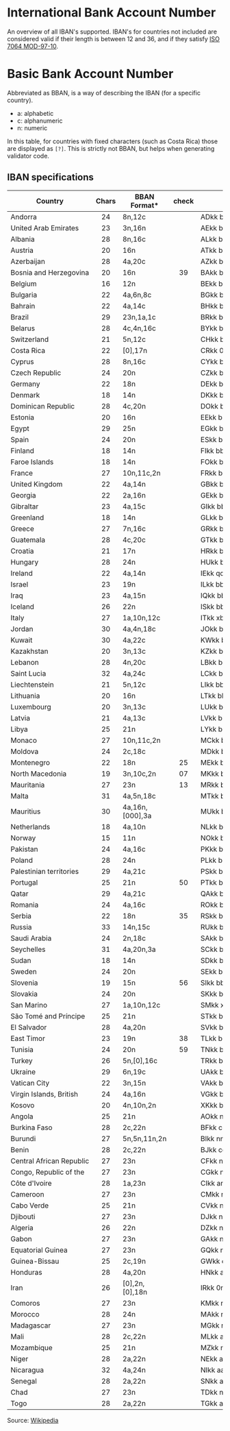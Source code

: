 ﻿# International Bank Account Number
An overview of all IBAN's supported. IBAN's for countries not included are
considered valid if their length is between 12 and 36, and if they satisfy
[ISO 7064 MOD-97-10](https://en.wikipedia.org/wiki/ISO/IEC_7064).

# Basic Bank Account Number
Abbreviated as BBAN, is a way of describing the IBAN (for a specific country).
* a: alphabetic
* c: alphanumeric 
* n: numeric

In this table, for countries with fixed characters (such as Costa Rica) those
are displayed as `[?]`. This is strictly not BBAN, but helps when generating
validator code.

## IBAN specifications
| Country                   | Chars | BBAN Format*    | check | IBAN Fields                               | Off. | Example                                   |
|---------------------------|:-----:|-----------------|:-----:| ------------------------------------------|:----:|-------------------------------------------|
| Andorra                   |    24 | 8n,12c          |       | ADkk bbbb ssss cccc cccc cccc             | yes  | AD12 0001 2030 2003 5910 0100             |
| United Arab Emirates      |    23 | 3n,16n          |       | AEkk bbbc cccc cccc cccc ccc              | yes  | AE95 0210 0000 0069 3123 456              |
| Albania                   |    28 | 8n,16c          |       | ALkk bbbs sssx cccc cccc cccc cccc        | yes  | AL47 2121 1009 0000 0002 3569 8741        |
| Austria                   |    20 | 16n             |       | ATkk bbbb bccc cccc cccc                  | yes  | AT61 1904 3002 3457 3201                  |
| Azerbaijan                |    28 | 4a,20c          |       | AZkk bbbb cccc cccc cccc cccc cccc        | yes  | AZ21 NABZ 0000 0000 1370 1000 1944        |
| Bosnia and Herzegovina    |    20 | 16n             |    39 | BAkk bbbs sscc cccc ccxx                  | yes  | BA39 1290 0794 0102 8494                  |
| Belgium                   |    16 | 12n             |       | BEkk bbbc cccc ccxx                       | yes  | BE43 0689 9999 9501                       |
| Bulgaria                  |    22 | 4a,6n,8c        |       | BGkk bbbb ssss ttcc cccc cc               | yes  | BG80 BNBG 9661 1020 3456 78               |
| Bahrain                   |    22 | 4a,14c          |       | BHkk bbbb cccc cccc cccc cc               | yes  | BH29 BMAG 1299 1234 56BH 00               |
| Brazil                    |    29 | 23n,1a,1c       |       | BRkk bbbb bbbb ssss sccc cccc ccct n      | yes  | BR97 0036 0305 0000 1000 9795 493P 1      |
| Belarus                   |    28 | 4c,4n,16c       |       | BYkk bbbb aaaa cccc cccc cccc cccc        | yes  | BY13 NBRB 3600 9000 0000 2Z00 AB00        |
| Switzerland               |    21 | 5n,12c          |       | CHkk bbbb bccc cccc cccc c                | yes  | CH36 0838 7000 0010 8017 3                |
| Costa Rica                |    22 | [0],17n         |       | CRkk 0bbb cccc cccc cccc cc               | yes  | CR05 0152 0200 1026 2840 66               |
| Cyprus                    |    28 | 8n,16c          |       | CYkk bbbs ssss cccc cccc cccc cccc        | yes  | CY17 0020 0128 0000 0012 0052 7600        |
| Czech Republic            |    24 | 20n             |       | CZkk bbbb pppp ppcc cccc cccc             | yes  | CZ65 0800 0000 1920 0014 5399             |
| Germany                   |    22 | 18n             |       | DEkk bbbb bbbb cccc cccc cc               | yes  | DE68 2105 0170 0012 3456 78               |
| Denmark                   |    18 | 14n             |       | DKkk bbbb cccc cccc cx                    | yes  | DK50 0040 0440 1162 43                    |
| Dominican Republic        |    28 | 4c,20n          |       | DOkk bbbb cccc cccc cccc cccc cccc        | yes  | DO22 ACAU 0000 0000 0001 2345 6789        |
| Estonia                   |    20 | 16n             |       | EEkk bbss cccc cccc cccx                  | yes  | EE38 2200 2210 2014 5685                  |
| Egypt                     |    29 | 25n             |       | EGkk bbbb ssss cccc cccc cccc cccc c      | yes  | EG38 0019 0005 0000 0000 2631 8000 2      |
| Spain                     |    24 | 20n             |       | ESkk bbbb ssss xxcc cccc cccc             | yes  | ES91 2100 0418 4502 0005 1332             |
| Finland                   |    18 | 14n             |       | FIkk bbbb bbcc cccc cx                    | yes  | FI21 1234 5600 0007 85                    |
| Faroe Islands             |    18 | 14n             |       | FOkk bbbb cccc cccc cx                    | yes  | FO20 0040 0440 1162 43                    |
| France                    |    27 | 10n,11c,2n      |       | FRkk bbbb bsss sscc cccc cccc cxx         | yes  | FR14 2004 1010 0505 0001 3M02 606         |
| United Kingdom            |    22 | 4a,14n          |       | GBkk bbbb ssss sscc cccc cc               | yes  | GB46 BARC 2078 9863 2748 45               |
| Georgia                   |    22 | 2a,16n          |       | GEkk bbcc cccc cccc cccc cc               | yes  | GE29 NB00 0000 0101 9049 17               |
| Gibraltar                 |    23 | 4a,15c          |       | GIkk bbbb cccc cccc cccc ccc              | yes  | GI75 NWBK 0000 0000 7099 453              |
| Greenland                 |    18 | 14n             |       | GLkk bbbb cccc cccc cx                    | yes  | GL20 0040 0440 1162 43                    |
| Greece                    |    27 | 7n,16c          |       | GRkk bbbs sssc cccc cccc cccc ccc         | yes  | GR16 0110 1250 0000 0001 2300 695         |
| Guatemala                 |    28 | 4c,20c          |       | GTkk bbbb mmtt cccc cccc cccc cccc        | yes  | GT82 TRAJ 0102 0000 0012 1002 9690        |
| Croatia                   |    21 | 17n             |       | HRkk bbbb bbbc cccc cccc c                | yes  | HR12 1001 0051 8630 0016 0                |
| Hungary                   |    28 | 24n             |       | HUkk bbbs sssx cccc cccc cccc cccx        | yes  | HU42 1177 3016 1111 1018 0000 0000        |
| Ireland                   |    22 | 4a,14n          |       | IEkk qqqq bbbb bbcc cccc cc               | yes  | IE29 AIBK 9311 5212 3456 78               |
| Israel                    |    23 | 19n             |       | ILkk bbbs sscc cccc cccc ccc              | yes  | IL62 0108 0000 0009 9999 999              |
| Iraq                      |    23 | 4a,15n          |       | IQkk bbbb sssc cccc cccc ccc              | yes  | IQ98 NBIQ 8501 2345 6789 012              |
| Iceland                   |    26 | 22n             |       | ISkk bbss ttcc cccc iiii iiii ii          | yes  | IS14 0159 2600 7654 5510 7303 39          |
| Italy                     |    27 | 1a,10n,12c      |       | ITkk xbbb bbss sssc cccc cccc ccc         | yes  | IT60 X054 2811 1010 0000 0123 456         |
| Jordan                    |    30 | 4a,4n,18c       |       | JOkk bbbb ssss cccc cccc cccc cccc cc     | yes  | JO94 CBJO 0010 0000 0000 0131 0003 02     |
| Kuwait                    |    30 | 4a,22c          |       | KWkk bbbb cccc cccc cccc cccc cccc cc     | yes  | KW81 CBKU 0000 0000 0000 1234 5601 01     |
| Kazakhstan                |    20 | 3n,13c          |       | KZkk bbbc cccc cccc cccc                  | yes  | KZ75 125K ZT20 6910 0100                  |
| Lebanon                   |    28 | 4n,20c          |       | LBkk bbbb cccc cccc cccc cccc cccc        | yes  | LB30 0999 0000 0001 0019 2557 9115        |
| Saint Lucia               |    32 | 4a,24c          |       | LCkk bbbb cccc cccc cccc cccc cccc cccc   | yes  | LC55 HEMM 0001 0001 0012 0012 0002 3015   |
| Liechtenstein             |    21 | 5n,12c          |       | LIkk bbbb bccc cccc cccc c                | yes  | LI21 0881 0000 2324 013A A                |
| Lithuania                 |    20 | 16n             |       | LTkk bbbb bccc cccc cccc                  | yes  | LT12 1000 0111 0100 1000                  |
| Luxembourg                |    20 | 3n,13c          |       | LUkk bbbc cccc cccc cccc                  | yes  | LU28 0019 4006 4475 0000                  |
| Latvia                    |    21 | 4a,13c          |       | LVkk bbbb cccc cccc cccc c                | yes  | LV80 BANK 0000 4351 9500 1                |
| Libya                     |    25 | 21n             |       | LYkk bbbs sscc cccc cccc cccc c           | yes  | LY83 0020 4800 0020 1001 2036 1           |
| Monaco                    |    27 | 10n,11c,2n      |       | MCkk bbbb bsss sscc cccc cccc cxx         | yes  | MC11 1273 9000 7000 1111 1000 H79         |
| Moldova                   |    24 | 2c,18c          |       | MDkk bbcc cccc cccc cccc cccc             | yes  | MD24 AG00 0225 1000 1310 4168             |
| Montenegro                |    22 | 18n             |    25 | MEkk bbbc cccc cccc cccc xx               | yes  | ME25 5050 0001 2345 6789 51               |
| North Macedonia           |    19 | 3n,10c,2n       |    07 | MKkk bbbc cccc cccc cxx                   | yes  | MK07 2501 2000 0058 984                   |
| Mauritania                |    27 | 23n             |    13 | MRkk bbbb bsss sscc cccc cccc cxx         | yes  | MR13 0002 0001 0100 0012 3456 753         |
| Malta                     |    31 | 4a,5n,18c       |       | MTkk bbbb ssss sccc cccc cccc cccc ccc    | yes  | MT84 MALT 0110 0001 2345 MTLC AST0 01S    |
| Mauritius                 |    30 | 4a,16n,[000],3a |       | MUkk bbbb bbss cccc cccc cccc 000m mm     | yes  | MU17 BOMM 0101 1010 3030 0200 000M UR     |
| Netherlands               |    18 | 4a,10n          |       | NLkk bbbb cccc cccc cc                    | yes  | NL20 INGB 0001 2345 67                    |
| Norway                    |    15 | 11n             |       | NOkk bbbb cccc ccx                        | yes  | NO93 8601 1117 947                        |
| Pakistan                  |    24 | 4a,16c          |       | PKkk bbbb cccc cccc cccc cccc             | yes  | PK36 SCBL 0000 0011 2345 6702             |
| Poland                    |    28 | 24n             |       | PLkk bbbs sssx cccc cccc cccc cccc        | yes  | PL61 1090 1014 0000 0712 1981 2874        |
| Palestinian territories   |    29 | 4a,21c          |       | PSkk bbbb cccc cccc cccc cccc cccc c      | yes  | PS92 PALS 0000 0000 0400 1234 5670 2      |
| Portugal                  |    25 | 21n             |    50 | PTkk bbbb ssss cccc cccc cccx x           | yes  | PT50 0002 0123 1234 5678 9015 4           |
| Qatar                     |    29 | 4a,21c          |       | QAkk bbbb cccc cccc cccc cccc cccc c      | yes  | QA58 DOHB 0000 1234 5678 90AB CDEF G      |
| Romania                   |    24 | 4a,16c          |       | ROkk bbbb cccc cccc cccc cccc             | yes  | RO49 AAAA 1B31 0075 9384 0000             |
| Serbia                    |    22 | 18n             |    35 | RSkk bbbc cccc cccc cccc xx               | yes  | RS35 2600 0560 1001 6113 79               |
| Russia                    |    33 | 14n,15c         |       | RUkk bbbb bbbb bsss sscc cccc cccc cccc c | yes  | RU02 0445 2560 0407 0281 0412 3456 7890 1 |
| Saudi Arabia              |    24 | 2n,18c          |       | SAkk bbcc cccc cccc cccc cccc             | yes  | SA84 4000 0108 0540 1173 0013             |
| Seychelles                |    31 | 4a,20n,3a       |       | SCkk bbbb bb ss cccc cccc cccc cccc mmm   | yes  | SC18 SSCB 1101 0000 0000 0000 1497 USD    |
| Sudan                     |    18 | 14n             |       | SDkk bbcc cccc cccc cc                    | yes  | SD21 2901 0501 2340 01                    |
| Sweden                    |    24 | 20n             |       | SEkk bbbc cccc cccc cccc cccx             | yes  | SE35 5000 0000 0549 1000 0003             |
| Slovenia                  |    19 | 15n             |    56 | SIkk bbss sccc cccc cxx                   | yes  | SI56 1910 0000 0123 438                   |
| Slovakia                  |    24 | 20n             |       | SKkk bbbb pppp ppcc cccc cccc             | yes  | SK31 1200 0000 1987 4263 7541             |
| San Marino                |    27 | 1a,10n,12c      |       | SMkk xbbb bbss sssc cccc cccc ccc         | yes  | SM86 U032 2509 8000 0000 0270 100         |
| São Tomé and Príncipe     |    25 | 21n             |       | STkk bbbb ssss cccc cccc cccc c           | yes  | ST23 0001 0001 0051 8453 1014 6           |
| El Salvador               |    28 | 4a,20n          |       | SVkk bbbb cccc cccc cccc cccc cccc        | yes  | SV62 CENR 0000 0000 0000 0070 0025        |
| East Timor                |    23 | 19n             |    38 | TLkk bbbc cccc cccc cccc cxx              | yes  | TL38 0010 0123 4567 8910 106              |
| Tunisia                   |    24 | 20n             |    59 | TNkk bbss sccc cccc cccc ccxx             | yes  | TN59 1000 6035 1835 9847 8831             |
| Turkey                    |    26 | 5n,[0],16c      |       | TRkk bbbb b0cc cccc cccc cccc cc          | yes  | TR33 0006 1005 1978 6457 8413 26          |
| Ukraine                   |    29 | 6n,19c          |       | UAkk bbbb bbcc cccc cccc cccc cccc c      | yes  | UA21 3996 2200 0002 6007 2335 6600 1      |
| Vatican City              |    22 | 3n,15n          |       | VAkk bbbc cccc cccc cccc cc               | yes  | VA59 0011 2300 0012 3456 78               |
| Virgin Islands, British   |    24 | 4a,16n          |       | VGkk bbbb cccc cccc cccc cccc             | yes  | VG96 VPVG 0000 0123 4567 8901             |
| Kosovo                    |    20 | 4n,10n,2n       |       | XKkk bbbb cccc cccc cccc                  | yes  | XK05 1212 0123 4567 8906                  |
| Angola                    |    25 | 21n             |       | AOkk nnnn nnnn nnnn nnnn nnnn n           | no   | AO06 0044 0000 6729 5030 1010 2           |
| Burkina Faso              |    28 | 2c,22n          |       | BFkk ccnn nnnn nnnn nnnn nnnn nnnn        | no   | BF42 BF08 4010 1300 4635 7400 0390        |
| Burundi                   |    27 | 5n,5n,11n,2n    |       | BIkk nnnn nnnn nnnn nnnn nnnn nnn         | no   | BI13 2000 1100 0100 0012 3456 789         |
| Benin                     |    28 | 2c,22n          |       | BJkk ccnn nnnn nnnn nnnn nnnn nnnn        | no   | BJ66 BJ06 1010 0100 1443 9000 0769        |
| Central African Republic  |    27 | 23n             |       | CFkk nnnn nnnn nnnn nnnn nnnn nnn         | no   | CF42 2000 1000 0101 2006 9700 160         |
| Congo, Republic of the    |    27 | 23n             |       | CGkk nnnn nnnn nnnn nnnn nnnn nnn         | no   | CG39 3001 1000 1010 1345 1300 019         |
| Côte d'Ivoire             |    28 | 1a,23n          |       | CIkk annn nnnn nnnn nnnn nnnn nnnn        | no   | CI02 N259 9162 9182 8879 7488 1965        |
| Cameroon                  |    27 | 23n             |       | CMkk nnnn nnnn nnnn nnnn nnnn nnn         | no   | CM21 1000 2000 3002 7797 6315 008         |
| Cabo Verde                |    25 | 21n             |       | CVkk nnnn nnnn nnnn nnnn nnnn n           | no   | CV64 0005 0000 0020 1082 1514 4           |
| Djibouti                  |    27 | 23n             |       | DJkk nnnn nnnn nnnn nnnn nnnn nnn         | no   | DJ21 1000 2010 0104 0994 3020 008         |
| Algeria                   |    26 | 22n             |       | DZkk nnnn nnnn nnnn nnnn nnnn nn          | no   | DZ58 0002 1000 0111 3000 0005 70          |
| Gabon                     |    27 | 23n             |       | GAkk nnnn nnnn nnnn nnnn nnnn nnn         | no   | GA21 4002 1010 0320 0189 0020 126         |
| Equatorial Guinea         |    27 | 23n             |       | GQkk nnnn nnnn nnnn nnnn nnnn nnn         | no   | GQ70 5000 2001 0037 1522 8190 196         |
| Guinea-Bissau             |    25 | 2c,19n          |       | GWkk ccnn nnnn nnnn nnnn nnnn n           | no   | GW04 GW14 3001 0181 8006 3760 1           |
| Honduras                  |    28 | 4a,20n          |       | HNkk aaaa nnnn nnnn nnnn nnnn nnnn        | no   | HN54 PISA 0000 0000 0000 0012 3124        |
| Iran                      |    26 | [0],2n,[0],18n  |       | IRkk 0nn0 nnnn nnnn nnnn nnnn nn          | no   | IR58 0540 1051 8002 1273 1130 07          |
| Comoros                   |    27 | 23n             |       | KMkk nnnn nnnn nnnn nnnn nnnn nnn         | no   | KM46 0000 5000 0100 1090 4400 137         |
| Morocco                   |    28 | 24n             |       | MAkk nnnn nnnn nnnn nnnn nnnn nnnn        | no   | MA64 0115 1900 0001 2050 0053 4921        |
| Madagascar                |    27 | 23n             |       | MGkk nnnn nnnn nnnn nnnn nnnn nnn         | no   | MG46 0000 5030 0712 8942 1016 045         |
| Mali                      |    28 | 2c,22n          |       | MLkk annn nnnn nnnn nnnn nnnn nnnn        | no   | ML13 ML01 6012 0102 6001 0066 8497        |
| Mozambique                |    25 | 21n             |       | MZkk nnnn nnnn nnnn nnnn nnnn n           | no   | MZ97 1234 1234 1234 1234 1234 1           |
| Niger                     |    28 | 2a,22n          |       | NEkk aann nnnn nnnn nnnn nnnn nnnn        | no   | NE58 NE03 8010 0100 1303 0500 0268        |
| Nicaragua                 |    32 | 4a,24n          |       | NIkk aaaa nnnn nnnn nnnn nnnn nnnn nnnn   | no   | NI92 BAMC 0000 0000 0000 0000 03123 123   |
| Senegal                   |    28 | 2a,22n          |       | SNkk aann nnnn nnnn nnnn nnnn nnnn        | no   | SN05 TI80 0835 4151 5881 3959 8706        |
| Chad                      |    27 | 23n             |       | TDkk nnnn nnnn nnnn nnnn nnnn nnn         | no   | TD89 6000 2000 0102 7109 1600 153         |
| Togo                      |    28 | 2a,22n          |       | TGkk aann nnnn nnnn nnnn nnnn nnnn        | no   | TG53 TG00 9060 4310 3465 0040 0070        |

Source: [Wikipedia](https://en.wikipedia.org/wiki/International_Bank_Account_Number)
